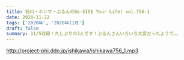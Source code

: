 ```yaml
---
title: 石川・ホンマ・ぶるんのBe-SIDE Your Life! vol.756-1
date: 2020-11-22
tags: ['2020年', '2020年11月']
draft: false
summary: 11/5収録！久しぶりの3人です！ぶるんさんいろいろ大変だったようで…。
---
```


http://project-phi.ddo.jp/ishikawa/ishikawa756_1.mp3
